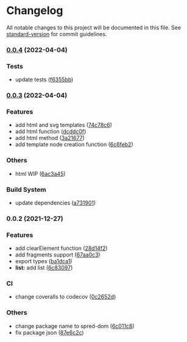 # Changelog

All notable changes to this project will be documented in this file. See [standard-version](https://github.com/conventional-changelog/standard-version) for commit guidelines.

### [0.0.4](https://github.com/art-bazhin/spred-dom/compare/v0.0.3...v0.0.4) (2022-04-04)


### Tests

* update tests ([f6355bb](https://github.com/art-bazhin/spred-dom/commit/f6355bb97f3c40be2abc27e73e4a9f48cfb29bdd))

### [0.0.3](https://github.com/art-bazhin/spred-dom/compare/v0.0.2...v0.0.3) (2022-04-04)


### Features

* add html and svg templates ([74c78c6](https://github.com/art-bazhin/spred-dom/commit/74c78c6c239e50d036310c31e5f91d57e964e376))
* add html function ([dcddc0f](https://github.com/art-bazhin/spred-dom/commit/dcddc0f69c69e8787708518624a2404560576ef9))
* add html method ([3a21677](https://github.com/art-bazhin/spred-dom/commit/3a216774c242d320eb2b2c9fe80e6eef025c83ec))
* add template node creation function ([6c6feb2](https://github.com/art-bazhin/spred-dom/commit/6c6feb211ec54c21617c805f70d4a784f76c15fc))


### Others

* html WIP ([6ac3a45](https://github.com/art-bazhin/spred-dom/commit/6ac3a455cf662de1d3d12141f7c37fb1ed4b17b0))


### Build System

* update dependencies ([a731901](https://github.com/art-bazhin/spred-dom/commit/a731901d60667b9ca65770c374592848c45a79b9))

### 0.0.2 (2021-12-27)


### Features

* add clearElement function ([28d14f2](https://github.com/art-bazhin/spred-dom/commit/28d14f22d9ba7ceb6245baa657be4ffc8991e17c))
* add fragments support ([67aa0c3](https://github.com/art-bazhin/spred-dom/commit/67aa0c394c5c1c2e5436023f45bbcaabdbbc76ab))
* export types ([ba1dca1](https://github.com/art-bazhin/spred-dom/commit/ba1dca1a3107e058e5dd38d9e12a837390793092))
* **list:** add list ([6c83097](https://github.com/art-bazhin/spred-dom/commit/6c83097b1b40185ad0169ce89c0486ed3e536308))


### CI

* change coveralls to codecov ([0c2652d](https://github.com/art-bazhin/spred-dom/commit/0c2652d1ea0cd2a49dfa352f469cac7457435671))


### Others

* change package name to spred-dom ([6c011c8](https://github.com/art-bazhin/spred-dom/commit/6c011c89c3d603a58d9779e7c6458c0d764e576a))
* fix package json ([87e6c2c](https://github.com/art-bazhin/spred-dom/commit/87e6c2cada85412f32e34dbfa9e595d6dd7161cd))

